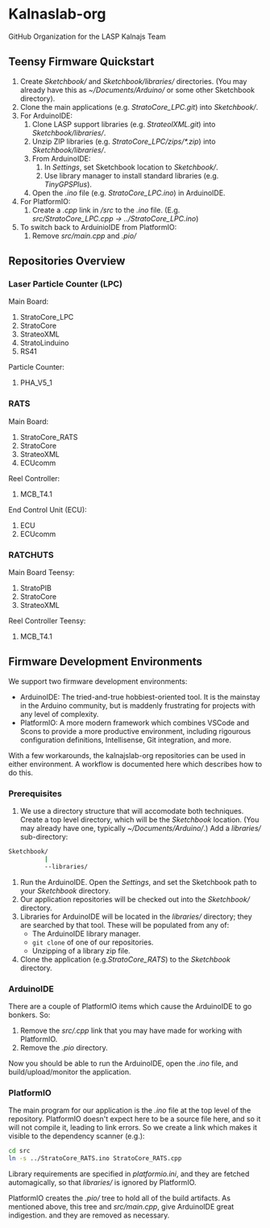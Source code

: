# Kalnaslab-org
GitHub Organization for the LASP Kalnajs Team

## Teensy Firmware Quickstart

1. Create *Sketchbook/* and *Sketchbook/libraries/* directories.
   (You may already have this as *~/Documents/Arduino/* or some other Sketchbook directory).
1. Clone the main applications (e.g. *StratoCore_LPC.git*) into *Sketchbook/*.
1. For ArduinoIDE:
    1. Clone LASP support libraries (e.g. *StrateolXML.git*) into *Sketchbook/libraries/*.
    1. Unzip ZIP libraries (e.g. *StratoCore_LPC/zips/\*.zip*) into *Sketchbook/libraries/*.
    1. From ArduinoIDE:
        1. In *Settings*, set Sketchbook location to *Sketchbook/*.
        1. Use library manager to install standard libraries (e.g. *TinyGPSPlus*).
    1. Open the *.ino* file (e.g. *StratoCore_LPC.ino*) in ArduinoIDE.
1. For PlatformIO:
    1. Create a *.cpp* link in */src* to the *.ino* file. (E.g. *src/StratoCore_LPC.cpp -> ../StratoCore_LPC.ino*)
1. To switch back to ArduinioIDE from PlatformIO:
    1. Remove *src/main.cpp* and *.pio/* 

## Repositories Overview

### Laser Particle Counter (LPC)
Main Board:
1. StratoCore_LPC
2. StratoCore
3. StrateoXML
4. StratoLinduino
5. RS41

Particle Counter:
1. PHA_V5_1

### RATS
Main Board:
1. StratoCore_RATS
2. StratoCore
3. StrateoXML
4. ECUcomm

Reel Controller:
1. MCB_T4.1

End Control Unit (ECU):
1. ECU
2. ECUcomm

### RATCHUTS
Main Board Teensy:
1. StratoPIB
2. StratoCore
3. StrateoXML

Reel Controller Teensy:
1. MCB_T4.1

## Firmware Development Environments

We support two firmware development environments:
- ArduinoIDE: The tried-and-true hobbiest-oriented tool. It is the mainstay in the Arduino community,
  but is maddenly frustrating for projects with any level of complexity.
- PlatformIO: A more modern framework which combines VSCode and Scons to provide a more productive
  environment, including rigourous configuration definitions, Intellisense, Git integration,
  and more.

With a few workarounds, the kalnajslab-org repositories can be used in either environment. A
workflow is documented here which describes how to do this.

### Prerequisites

1. We use a directory structure that will accomodate both techniques.
   Create a top level directory, which will be the *Sketchbook* location.
   (You may already have one, typically *~/Documents/Arduino/*.) Add a *libraries/* sub-directory:
```sh
Sketchbook/ 
          |
          --libraries/
```
1. Run the ArduinoIDE. Open the *Settings*, and set the Sketchbook path to your
   *Sketchbook* directory.
1. Our application repositories will be checked out into the *Sketchbook/* directory.
1. Libraries for ArduinoIDE will be located in the *libraries/* directory;
   they are searched by that tool. These will be populated
   from any of:
   - The ArduinoIDE library manager.
   - `git clone` of one of our repositories.
   - Unzipping of a library zip file.
1. Clone the application (e.g.*StratoCore_RATS*) to the *Sketchbook* directory.

### ArduinoIDE

There are a couple of PlatformIO items which cause the ArduinoIDE to
go bonkers. So:
1. Remove the *src/.cpp* link that you may have made for working with PlatformIO.
2. Remove the *.pio* directory.

Now you should be able to run the ArduinoIDE, open the *.ino* file, and build/upload/monitor the
application.

### PlatformIO

The main program for our application is the *.ino* file at the top level of the
repository. PlatformIO doesn't expect here to be a source file here, and so it will
not compile it, leading to link errors. So we create a link which makes it visible 
to the dependency scanner (e.g.):

```sh
cd src
ln -s ../StratoCore_RATS.ino StratoCore_RATS.cpp
```

Library requirements are specified in *platformio.ini*, and they are
fetched automagically, so that *libraries/* is ignored by PlatformIO.

PlatformIO creates the *.pio/* tree to hold all of the build artifacts.
As mentioned above, this tree and *src/main.cpp*, give ArduinoIDE great 
indigestion. and they are removed as necessary. 


